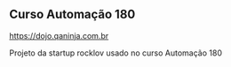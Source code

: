 ## Curso Automação 180
https://dojo.qaninja.com.br

Projeto da startup rocklov usado no curso Automação 180
